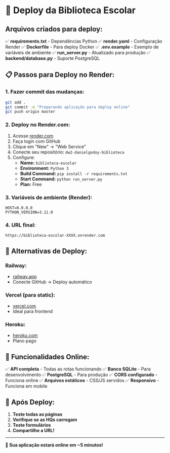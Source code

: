 # 🚀 Deploy da Biblioteca Escolar

## Arquivos criados para deploy:

✅ **requirements.txt** - Dependências Python
✅ **render.yaml** - Configuração Render
✅ **Dockerfile** - Para deploy Docker
✅ **.env.example** - Exemplo de variáveis de ambiente
✅ **run_server.py** - Atualizado para produção
✅ **backend/database.py** - Suporte PostgreSQL

## 📋 Passos para Deploy no Render:

### 1. **Fazer commit das mudanças:**
```bash
git add .
git commit -m "Preparando aplicação para deploy online"
git push origin master
```

### 2. **Deploy no Render.com:**

1. Acesse [render.com](https://render.com)
2. Faça login com GitHub
3. Clique em "New" → "Web Service"
4. Conecte seu repositório: `dw2-danielgodoy-biblioteca`
5. Configure:
   - **Name:** `biblioteca-escolar`
   - **Environment:** `Python 3`
   - **Build Command:** `pip install -r requirements.txt`
   - **Start Command:** `python run_server.py`
   - **Plan:** Free

### 3. **Variáveis de ambiente (Render):**
```
HOST=0.0.0.0
PYTHON_VERSION=3.11.0
```

### 4. **URL final:**
`https://biblioteca-escolar-XXXX.onrender.com`

## 🔧 **Alternativas de Deploy:**

### **Railway:**
- [railway.app](https://railway.app)
- Conecte GitHub → Deploy automático

### **Vercel (para static):**
- [vercel.com](https://vercel.com)
- Ideal para frontend

### **Heroku:**
- [heroku.com](https://heroku.com)
- Plano pago

## 🎯 **Funcionalidades Online:**

✅ **API completa** - Todas as rotas funcionando
✅ **Banco SQLite** - Para desenvolvimento
✅ **PostgreSQL** - Para produção
✅ **CORS configurado** - Funciona online
✅ **Arquivos estáticos** - CSS/JS servidos
✅ **Responsivo** - Funciona em mobile

## 📱 **Após Deploy:**

1. **Teste todas as páginas**
2. **Verifique se as HQs carregam**
3. **Teste formulários**
4. **Compartilhe a URL!**

---

**🚀 Sua aplicação estará online em ~5 minutos!**
